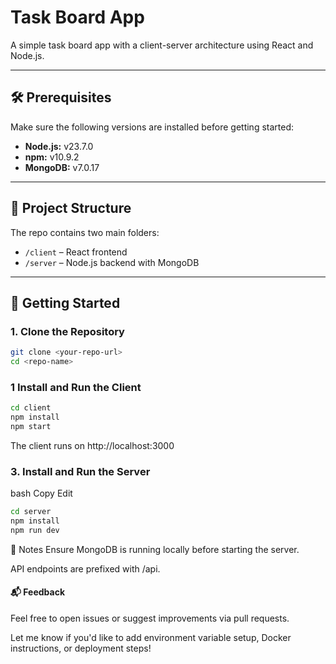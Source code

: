 # Task Board App

A simple task board app with a client-server architecture using React and Node.js.

---

## 🛠 Prerequisites

Make sure the following versions are installed before getting started:

- **Node.js:** v23.7.0  
- **npm:** v10.9.2  
- **MongoDB:** v7.0.17

---

## 📁 Project Structure

The repo contains two main folders:

- `/client` – React frontend
- `/server` – Node.js backend with MongoDB

---

## 🚀 Getting Started

### 1. Clone the Repository

```bash
git clone <your-repo-url>
cd <repo-name>
```

### 1 Install and Run the Client

```bash
cd client
npm install
npm start
```

The client runs on http://localhost:3000

### 3. Install and Run the Server
bash
Copy
Edit


```bash
cd server
npm install
npm run dev
```

🧾 Notes
Ensure MongoDB is running locally before starting the server.

API endpoints are prefixed with /api.


#### 📬 Feedback

Feel free to open issues or suggest improvements via pull requests.

Let me know if you'd like to add environment variable setup, Docker instructions, or deployment steps!


